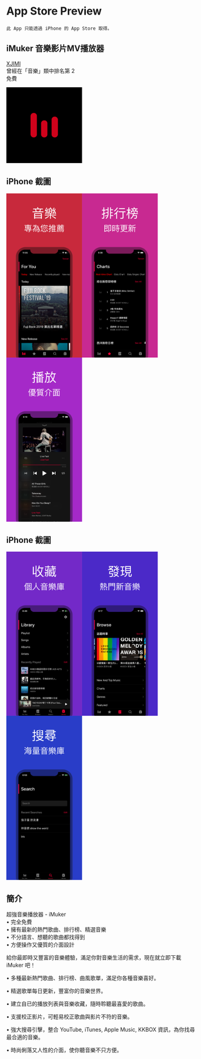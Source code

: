 # App Store Preview
```
此 App 只能透過 iPhone 的 App Store 取得。
```
## iMuker 音樂影片MV播放器 
[XJIMI](https://github.com/xjimi/app_imuker/blob/main/README.md)    
曾經在「音樂」類中排名第 2  
免費    

<img src="logo.png" width = "200" alt="" />   
  

## iPhone 截圖
 <img src="000.png" width = "200" alt="" align=left />
 <img src="001.png" width = "200" alt="" align=left />
 <img src="002.png" width = "200" alt="" />
 

## iPhone 截圖
 <img src="003.png" width = "200" alt="" align=left />
 <img src="004.png" width = "200" alt="" align=left />
 <img src="005.png" width = "200" alt="" />

## 簡介

超強音樂播放器 - iMuker  
• 完全免費  
• 擁有最新的熱門歌曲、排行榜、精選音樂  
• 不分語言、想聽的歌曲都找得到  
• 方便操作又優質的介面設計  
  
給你最即時又豐富的音樂體驗，滿足你對音樂生活的需求，現在就立即下載 iMuker 吧！  

• 多種最新熱門歌曲、排行榜、曲風歌單，滿足你各種音樂喜好。  

• 精選歌單每日更新，豐富你的音樂世界。  

• 建立自已的播放列表與音樂收藏，隨時聆聽最喜愛的歌曲。  

• 支援校正影片，可輕易校正歌曲與影片不符的音樂。  
  
• 強大搜尋引擊，整合 YouTube, iTunes, Apple Music, KKBOX 資訊，為你找尋最合適的音樂。  

• 時尚俐落又人性的介面，使你聽音樂不只方便。  
